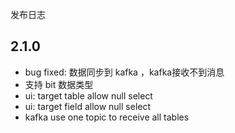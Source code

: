 发布日志

## 2.1.0 

- bug fixed: 数据同步到 kafka ，kafka接收不到消息
- 支持 bit 数据类型
- ui: target table allow null select
- ui: target field allow null select
- kafka use one topic to receive all tables
